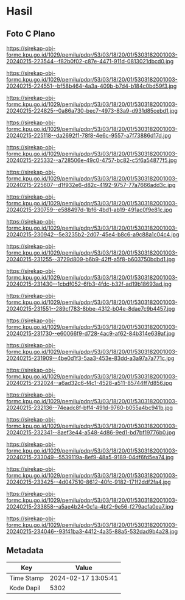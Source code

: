 # Hasil

## Foto C Plano

https://sirekap-obj-formc.kpu.go.id/1029/pemilu/pdpr/53/03/18/20/01/5303182001003-20240215-223544--f82b0f02-c87e-4471-911d-0813021dbcd0.jpg

https://sirekap-obj-formc.kpu.go.id/1029/pemilu/pdpr/53/03/18/20/01/5303182001003-20240215-224551--bf58b464-4a3a-409b-b7d4-b184c0bd59f3.jpg

https://sirekap-obj-formc.kpu.go.id/1029/pemilu/pdpr/53/03/18/20/01/5303182001003-20240215-224825--0a86a730-bec7-4973-83a9-d931d85cebd1.jpg

https://sirekap-obj-formc.kpu.go.id/1029/pemilu/pdpr/53/03/18/20/01/5303182001003-20240215-225118--da2692f1-78f8-4e6c-9557-a7f73886d17d.jpg

https://sirekap-obj-formc.kpu.go.id/1029/pemilu/pdpr/53/03/18/20/01/5303182001003-20240215-225332--a728506e-49c0-4757-bc82-c5f6a54877f5.jpg

https://sirekap-obj-formc.kpu.go.id/1029/pemilu/pdpr/53/03/18/20/01/5303182001003-20240215-225607--d1f932e6-d82c-4192-9757-77a7666add3c.jpg

https://sirekap-obj-formc.kpu.go.id/1029/pemilu/pdpr/53/03/18/20/01/5303182001003-20240215-230759--e588497d-1bf6-4bd1-ab19-491ac0f9e81c.jpg

https://sirekap-obj-formc.kpu.go.id/1029/pemilu/pdpr/53/03/18/20/01/5303182001003-20240215-230942--5e3235b2-2d07-45e4-b8c6-a9c88a1c04c4.jpg

https://sirekap-obj-formc.kpu.go.id/1029/pemilu/pdpr/53/03/18/20/01/5303182001003-20240215-231255--3729d809-b6b9-42ff-a5f8-b603750bdbd1.jpg

https://sirekap-obj-formc.kpu.go.id/1029/pemilu/pdpr/53/03/18/20/01/5303182001003-20240215-231430--1cbdf052-6fb3-4fdc-b32f-ad19b18693ad.jpg

https://sirekap-obj-formc.kpu.go.id/1029/pemilu/pdpr/53/03/18/20/01/5303182001003-20240215-231551--289cf783-8bbe-4312-b04e-8dae7c9b4457.jpg

https://sirekap-obj-formc.kpu.go.id/1029/pemilu/pdpr/53/03/18/20/01/5303182001003-20240215-231730--e60066f9-d728-4ac9-af62-84b314e639af.jpg

https://sirekap-obj-formc.kpu.go.id/1029/pemilu/pdpr/53/03/18/20/01/5303182001003-20240215-231909--4be0d1f3-5aa3-453e-83dd-a3a97a7a771c.jpg

https://sirekap-obj-formc.kpu.go.id/1029/pemilu/pdpr/53/03/18/20/01/5303182001003-20240215-232024--a6ad32c6-f4c1-4528-a511-85744ff7d856.jpg

https://sirekap-obj-formc.kpu.go.id/1029/pemilu/pdpr/53/03/18/20/01/5303182001003-20240215-232136--74eadc8f-bff4-491d-9760-b055a4bc941b.jpg

https://sirekap-obj-formc.kpu.go.id/1029/pemilu/pdpr/53/03/18/20/01/5303182001003-20240215-232341--8aef3e44-a548-4d86-9ed1-bd7bf19776b0.jpg

https://sirekap-obj-formc.kpu.go.id/1029/pemilu/pdpr/53/03/18/20/01/5303182001003-20240215-233049--5539119a-8ef9-48a5-9189-04df6fd5ea74.jpg

https://sirekap-obj-formc.kpu.go.id/1029/pemilu/pdpr/53/03/18/20/01/5303182001003-20240215-233425--4d047510-8612-40fc-9182-171f2ddf2fa4.jpg

https://sirekap-obj-formc.kpu.go.id/1029/pemilu/pdpr/53/03/18/20/01/5303182001003-20240215-233858--a5ae4b24-0c1a-4bf2-9e56-f279acfa0ea7.jpg

https://sirekap-obj-formc.kpu.go.id/1029/pemilu/pdpr/53/03/18/20/01/5303182001003-20240215-234046--93f41ba3-4412-4a35-88a5-532dad9b4a28.jpg


## Metadata

| Key        | Value               |
| ---------- | ------------------- |
| Time Stamp | 2024-02-17 13:05:41 |
| Kode Dapil | 5302                |



